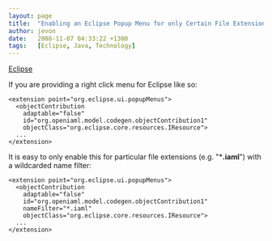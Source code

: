 ```yaml
---
layout: page
title:  "Enabling an Eclipse Popup Menu for only Certain File Extensions"
author: jevon
date:   2008-11-07 04:33:22 +1300
tags:   [Eclipse, Java, Technology]
---
```


[Eclipse](Eclipse.md)

If you are providing a right click menu for Eclipse like so:

```
<extension point="org.eclipse.ui.popupMenus">
  <objectContribution
    adaptable="false"
    id="org.openiaml.model.codegen.objectContribution1"
    objectClass="org.eclipse.core.resources.IResource">
  ...
</extension>
```

It is easy to only enable this for particular file extensions (e.g. "***.iaml**") with a wildcarded name filter:

```
<extension point="org.eclipse.ui.popupMenus">
  <objectContribution
    adaptable="false"
    id="org.openiaml.model.codegen.objectContribution1"
    nameFilter="*.iaml"
    objectClass="org.eclipse.core.resources.IResource">
  ...
</extension>
```
